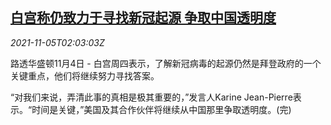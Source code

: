 <!--1636079465000-->
[白宫称仍致力于寻找新冠起源 争取中国透明度](https://cn.reuters.com/article/us-covid-origin-china-1105-idCNKBS2HQ04N)
------

<div><i>2021-11-05T02:03:03Z</i></div><p>路透华盛顿11月4日 - 白宫周四表示，了解新冠病毒的起源仍然是拜登政府的一个关键重点，他们将继续努力寻找答案。</p><p>“对我们来说，弄清此事的真相是极其重要的，”发言人Karine Jean-Pierre表示。“时间是关键，”美国及其合作伙伴将继续从中国那里争取透明度。(完)</p>

